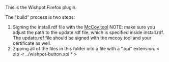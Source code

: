 This is the Wishpot Firefox plugin.

The "build" process is two steps: 
1.  Signing the install.rdf file with the [McCoy tool](https://developer.mozilla.org/en/McCoy)
    NOTE: make sure you adjust the path to the update.rdf file, which is specified inside install.rdf.  The update.rdf file should be signed with the mccoy tool and your certificate as well.
2.  Zipping all of the files in this folder into a file with a ".xpi" extension. 
    < zip -r ../wishpot-button.xpi * >


